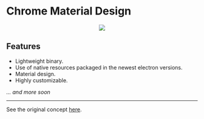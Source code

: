 # Chrome Material Design

<div style="text-align:center">
  <img src="http://i.imgur.com/KFwT19w.png">
</div>

## Features
- Lightweight binary.
- Use of native resources packaged in the newest electron versions.
- Material design.
- Highly customizable.

*... and more soon*

- - - 
See the original concept [here](https://www.behance.net/gallery/27368683/Google-Chrome-Material-Concept).
